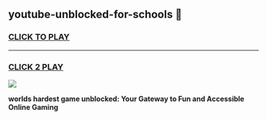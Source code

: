 
## youtube-unblocked-for-schools 👋
<h3>
<a href="https://premium.freeplayer.one?title=youtube-unblocked-for-schools&ref=14F">CLICK TO PLAY</a></h3>
<hr>

<h3>
<a href="https://premium.freeplayer.one?title=youtube-unblocked-for-schools&ref=14F">CLICK 2 PLAY</a>
  
</h3>

<a href="https://premium.freeplayer.one?title=youtube-unblocked-for-schools&ref=12F/"><img src="https://clearcache.store/games.png"></a>


**worlds hardest game unblocked: Your Gateway to Fun and Accessible Online Gaming**

